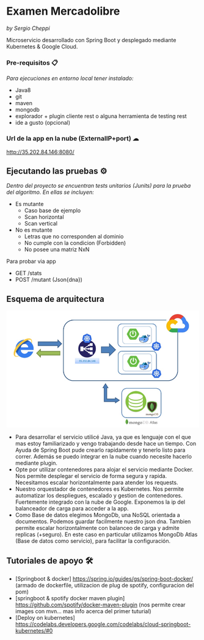# Examen Mercadolibre 
_by Sergio Cheppi_

Microservicio desarrollado con Spring Boot y desplegado mediante Kubernetes & Google Cloud.

### Pre-requisitos 📋
_Para ejecuciones en entorno local tener instalado:_ 
- Java8
- git
- maven
- mongodb 
- explorador + plugin cliente rest o alguna herramienta de testing rest 
- ide a gusto (opcional)

### Url de la app en la nube (ExternalIP+port) ☁

http://35.202.84.146:8080/

## Ejecutando las pruebas ⚙️

_Dentro del proyecto se encuentran tests unitarios (Junits) para la prueba del algoritmo. En ellas se incluyen:_
- Es mutante
  - Caso base de ejemplo
  - Scan horizontal
  - Scan vertical
- No es mutante
  - Letras que no corresponden al dominio
  - No cumple con la condicion (Forbidden)
  - No posee una matriz NxN

Para probar via app
  - GET /stats
  - POST /mutant (Json{dna})

## Esquema de arquitectura

![Esquema](https://github.com/Cheppak/wearehumans/blob/master/esquema_wearehumans.jpg)

* Para desarrollar el servicio utilicé Java, ya que es lenguaje con el que mas estoy familiarizado y vengo trabajando desde hace un tiempo. Con Ayuda de Spring Boot pude crearlo rapidamente y tenerlo listo para correr. Además se puedo integrar en la nube cuando necesite hacerlo mediante plugin.
* Opte por utilizar contenedores para alojar el servicio mediante Docker. Nos permite desplegar el servicio de forma segura y rapida. Necesitamos escalar horizontalmente para atender los requests.
* Nuestro orquestador de contenedores es Kubernetes. Nos permite automatizar los despliegues, escalado y gestion de contenedores. Fuertemente integrado con la nube de Google. Exponemos la ip del balanceador de carga para acceder a la app.
* Como Base de datos elegimos MongoDb, una NoSQL orientada a documentos. Podemos guardar facilmente nuestro json dna. Tambien permite escalar horizontalmente con balanceo de carga y admite replicas (+seguro). En este caso en particular utilizamos MongoDb Atlas (Base de datos como servicio), para facilitar la configuración.

## Tutoriales de apoyo 🛠️

* [Springboot & docker] https://spring.io/guides/gs/spring-boot-docker/ (armado de dockerfile, utilizacion de plug de spotify, configuracion del pom)
* [springboot & spotify docker maven plugin] https://github.com/spotify/docker-maven-plugin (nos permite crear images con mvn... mas info acerca del primer tuturial)
* [Deploy on kubernetes] https://codelabs.developers.google.com/codelabs/cloud-springboot-kubernetes/#0

